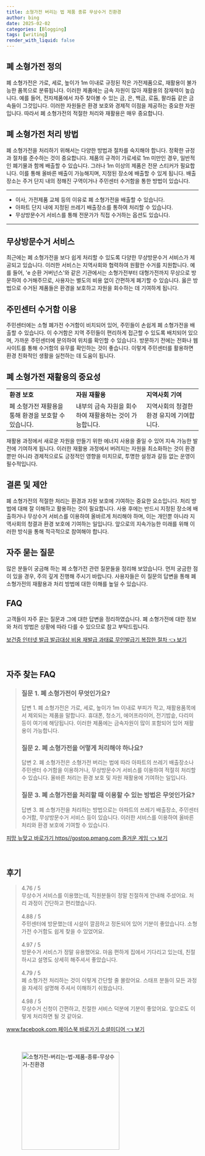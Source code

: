 ```yaml
---
title: 소형가전 버리는 법 제품 종류 무상수거 친환경
author: bing
date: 2025-02-02
categories: [Blogging]
tags: [writing]
render_with_liquid: false
---
```



<h2 id='폐 소형가전 정의'>폐 소형가전 정의</h2>

<p>폐 소형가전은 가로, 세로, 높이가 1m 이내로 규정된 작은 가전제품으로, 재활용이 불가능한 품목으로 분류됩니다. 이러한 제품에는 금속 자원이 많아 재활용의 잠재력이 높습니다. 예를 들어, 전자제품에서 자주 찾아볼 수 있는 금, 은, 백금, 로듐, 팔라듐 같은 금속들이 그것입니다. 이러한 자원들은 환경 보호와 경제적 이점을 제공하는 중요한 자원입니다. 따라서 폐 소형가전의 적절한 처리와 재활용은 매우 중요합니다.</p>

<h2 id='폐 소형가전 처리 방법'>폐 소형가전 처리 방법</h2>

<p>폐 소형가전을 처리하기 위해서는 다양한 방법과 절차를 숙지해야 합니다. 정확한 규정과 절차를 준수하는 것이 중요합니다. 제품의 규격이 가로세로 1m 미만인 경우, 일반적인 폐기물과 함께 배출할 수 있습니다. 그러나 1m 이상의 제품은 전문 스티커가 필요합니다. 이를 통해 올바른 배출이 가능해지며, 지정된 장소에 배출할 수 있게 됩니다. 배출 장소는 주거 단지 내의 정해진 구역이거나 주민센터 수거함을 통한 방법이 있습니다.</p>

<hr />

<ul>
    <li>이사, 가전제품 교체 등의 이유로 폐 소형가전을 배출할 수 있습니다.</li>
    <li>아파트 단지 내에 지정된 쓰레기 배출장소를 통하여 처리할 수 있습니다.</li>
    <li>무상방문수거 서비스를 통해 전문가가 직접 수거하는 옵션도 있습니다.</li>
</ul>

<hr />

<h2 id='무상방문수거 서비스'>무상방문수거 서비스</h2>

<p>최근에는 폐 소형가전을 보다 쉽게 처리할 수 있도록 다양한 무상방문수거 서비스가 제공되고 있습니다. 이러한 서비스는 지역사회와 협력하여 원활한 수거를 지원합니다. 예를 들어, 'e 순환 거버넌스'와 같은 기관에서는 소형가전부터 대형가전까지 무상으로 방문하여 수거해주므로, 사용자는 별도의 비용 없이 간편하게 폐기할 수 있습니다. 옳은 방법으로 수거된 제품들은 환경을 보호하고 자원을 회수하는 데 기여하게 됩니다.</p>

<h2 id=' 주민센터 수거함 이용'>주민센터 수거함 이용</h2>

<p>주민센터에는 소형 폐가전 수거함이 비치되어 있어, 주민들이 손쉽게 폐 소형가전을 배출할 수 있습니다. 이 수거함은 지역 주민들이 편리하게 접근할 수 있도록 배치되어 있으며, 가까운 주민센터에 문의하여 위치를 확인할 수 있습니다. 방문하기 전에는 전화나 웹사이트를 통해 수거함의 유무를 확인하는 것이 좋습니다. 이렇게 주민센터를 활용하면 환경 친화적인 생활을 실천하는 데 도움이 됩니다.</p>

<h2 id='폐 소형가전 재활용의 중요성'>폐 소형가전 재활용의 중요성</h2>

<table>
    <tr>
        <td><b>환경 보호</b></td>
        <td><b>자원 재활용</b></td>
        <td><b>지역사회 기여</b></td>
    </tr>
    <tr>
        <td>폐 소형가전 재활용을 통해 환경을 보호할 수 있습니다.</td>
        <td>내부의 금속 자원을 회수하여 재활용하는 것이 가능합니다.</td>
        <td>지역사회의 청결한 환경 유지에 기여합니다.</td>
    </tr>
</table>

<p>재활용 과정에서 새로운 자원을 만들기 위한 에너지 사용을 줄일 수 있어 지속 가능한 발전에 기여하게 됩니다. 이러한 재활용 과정에서 버려지는 자원을 최소화하는 것이 환경뿐만 아니라 경제적으로도 긍정적인 영향을 미치므로, 투명한 설정과 갈등 없는 운영이 필수적입니다.</p>

<h2 id='결론 및 제안'>결론 및 제안</h2>

<p>폐 소형가전의 적절한 처리는 환경과 자원 보호에 기여하는 중요한 요소입니다. 처리 방법에 대해 잘 이해하고 활용하는 것이 필요합니다. 사용 후에는 반드시 지정된 장소에 배출하거나 무상수거 서비스를 이용하여 올바르게 처리해야 하며, 이는 개인뿐 아니라 지역사회의 청결과 환경 보호에 기여하는 일입니다. 앞으로의 지속가능한 미래를 위해 이러한 방식을 통해 적극적으로 참여해야 합니다.</p>

<h2 id='자주 묻는 질문'>자주 묻는 질문</h2>

<p>많은 분들이 궁금해 하는 폐 소형가전 관련 질문들을 정리해 보았습니다. 먼저 궁금한 점이 있을 경우, 주의 깊게 진행해 주시기 바랍니다. 사용자들은 이 질문의 답변을 통해 폐 소형가전의 재활용과 처리 방법에 대한 이해를 높일 수 있습니다.</p>

<h2 id='FAQ'>FAQ</h2>

<p>고객들이 자주 묻는 질문과 그에 대한 답변을 정리하였습니다. 폐 소형가전에 대한 정보와 처리 방법은 상황에 따라 다를 수 있으므로 참고 부탁드립니다.</p>


<p><a class="click-button" title="보건증 인터넷 발급 발급대상 비용 재발급 과태료 무인발급기 복잡한 절차" href="https://aptwhite.github.io/posts/%EB%B3%B4%EA%B1%B4%EC%A6%9D-%EC%9D%B8%ED%84%B0%EB%84%B7-%EB%B0%9C%EA%B8%89-%EB%B0%9C%EA%B8%89%EB%8C%80%EC%83%81-%EB%B9%84%EC%9A%A9-%EC%9E%AC%EB%B0%9C%EA%B8%89-%EA%B3%BC%ED%83%9C%EB%A3%8C-%EB%AC%B4%EC%9D%B8%EB%B0%9C%EA%B8%89%EA%B8%B0-%EB%B3%B5%EC%9E%A1%ED%95%9C-%EC%A0%88%EC%B0%A8/" rel="dofollow">보건증 인터넷 발급 발급대상 비용 재발급 과태료 무인발급기 복잡한 절차 👈 보기</a></p><br>
<h2 id='자주_찾는_FAQ'>자주 찾는 FAQ</h2>
<div itemscope="" itemtype="https://schema.org/FAQPage"> 
<blockquote> 
<div itemscope="" itemprop="mainEntity" itemtype="https://schema.org/Question"> 
<h3 itemprop="name">질문 1. 폐 소형가전이 무엇인가요?</h3> 
<div itemscope="" itemprop="acceptedAnswer" itemtype="https://schema.org/Answer"> 
<span itemprop="text"> 
<p>답변 1. 폐 소형가전은 가로, 세로, 높이가 1m 이내로 부피가 작고, 재활용품목에서 제외되는 제품을 말합니다. 휴대폰, 청소기, 에어프라이어, 전기밥솥, 다리미 등이 여기에 해당됩니다. 이러한 제품에는 금속자원이 많이 포함되어 있어 재활용이 가능합니다.</p> 
</span> 
</div> 
</div> 

<div itemscope="" itemprop="mainEntity" itemtype="https://schema.org/Question"> 
<h3 itemprop="name">질문 2. 폐 소형가전을 어떻게 처리해야 하나요?</h3> 
<div itemscope="" itemprop="acceptedAnswer" itemtype="https://schema.org/Answer"> 
<span itemprop="text"> 
<p>답변 2. 폐 소형가전은 소형가전 버리는 법에 따라 아파트의 쓰레기 배출장소나 주민센터 수거함을 이용하거나, 무상방문수거 서비스를 이용하여 적절히 처리할 수 있습니다. 올바른 처리는 환경 보호 및 자원 재활용에 기여하는 일입니다.</p> 
</span> 
</div> 
</div> 

<div itemscope="" itemprop="mainEntity" itemtype="https://schema.org/Question"> 
<h3 itemprop="name">질문 3. 폐 소형가전을 처리할 때 이용할 수 있는 방법은 무엇인가요?</h3> 
<div itemscope="" itemprop="acceptedAnswer" itemtype="https://schema.org/Answer"> 
<span itemprop="text"> 
<p>답변 3. 폐 소형가전을 처리하는 방법으로는 아파트의 쓰레기 배출장소, 주민센터 수거함, 무상방문수거 서비스 등이 있습니다. 이러한 서비스를 이용하여 올바른 처리와 환경 보호에 기여할 수 있습니다.</p> 
</span> 
</div> 
</div> 
</blockquote> 
</div>
<p><a class="click-button" title="피망 뉴맞고 바로가기 https//gostop.pmang.com 즐거운 게임" href="https://aptwhite.github.io/posts/%ED%94%BC%EB%A7%9D-%EB%89%B4%EB%A7%9E%EA%B3%A0-%EB%B0%94%EB%A1%9C%EA%B0%80%EA%B8%B0-httpsgostop.pmang.com-%EC%A6%90%EA%B1%B0%EC%9A%B4-%EA%B2%8C%EC%9E%84/" rel="dofollow">피망 뉴맞고 바로가기 https//gostop.pmang.com 즐거운 게임 👈 보기</a></p><br>
<h2 id='후기'>후기</h2>
<div itemscope itemtype="https://schema.org/Product">
  <blockquote>
  <div itemprop="review" itemscope itemtype="https://schema.org/Review">
      <div itemprop="reviewRating" itemscope itemtype="https://schema.org/Rating"> <span itemprop="ratingValue">4.76</span> / <span itemprop="bestRating">5</span> </div>
      <span itemprop="reviewBody">무상수거 서비스를 이용했는데, 직원분들이 정말 친절하게 안내해 주셨어요. 처리 과정이 간단하고 편리했습니다.</span>
  </div>
  <br>
  <div itemprop="review" itemscope itemtype="https://schema.org/Review">
      <div itemprop="reviewRating" itemscope itemtype="https://schema.org/Rating"> <span itemprop="ratingValue">4.88</span> / <span itemprop="bestRating">5</span> </div>
      <span itemprop="reviewBody">주민센터에 방문했는데 시설이 깔끔하고 정돈되어 있어 기분이 좋았습니다. 소형가전 수거함도 쉽게 찾을 수 있었어요.</span>
  </div>
  <br>
  <div itemprop="review" itemscope itemtype="https://schema.org/Review">
      <div itemprop="reviewRating" itemscope itemtype="https://schema.org/Rating"> <span itemprop="ratingValue">4.97</span> / <span itemprop="bestRating">5</span> </div>
      <span itemprop="reviewBody">방문수거 서비스가 정말 유용했어요. 마음 편하게 집에서 기다리고 있는데, 친절하시고 설명도 상세히 해주셔서 좋았습니다.</span>
  </div>
  <br>
  <div itemprop="review" itemscope itemtype="https://schema.org/Review">
      <div itemprop="reviewRating" itemscope itemtype="https://schema.org/Rating"> <span itemprop="ratingValue">4.79</span> / <span itemprop="bestRating">5</span> </div>
      <span itemprop="reviewBody">폐 소형가전 처리하는 것이 이렇게 간단할 줄 몰랐어요. 스태프 분들이 모든 과정을 자세히 설명해 주셔서 이해하기 쉬웠습니다.</span>
  </div>
  <br>
  <div itemprop="review" itemscope itemtype="https://schema.org/Review">
      <div itemprop="reviewRating" itemscope itemtype="https://schema.org/Rating"> <span itemprop="ratingValue">4.98</span> / <span itemprop="bestRating">5</span> </div>
      <span itemprop="reviewBody">무상수거 신청이 간편하고, 친절한 서비스 덕분에 기분이 좋았어요. 앞으로도 이렇게 처리하면 될 것 같아요.</span>
  </div>
  </blockquote>
</div>
<p><a class="click-button" title="www.facebook.com 페이스북 바로가기 소셜미디어" href="https://aptwhite.github.io/posts/www.facebook.com-%ED%8E%98%EC%9D%B4%EC%8A%A4%EB%B6%81-%EB%B0%94%EB%A1%9C%EA%B0%80%EA%B8%B0-%EC%86%8C%EC%85%9C%EB%AF%B8%EB%94%94%EC%96%B4/" rel="dofollow">www.facebook.com 페이스북 바로가기 소셜미디어 👈 보기</a></p><br>
<figure class="image"><img src="https://aptwhite.github.io/assets/img/thumbnail/소형가전-버리는-법-제품-종류-무상수거-친환경.webp" alt="소형가전-버리는-법-제품-종류-무상수거-친환경" width="256" height="256"></figure>